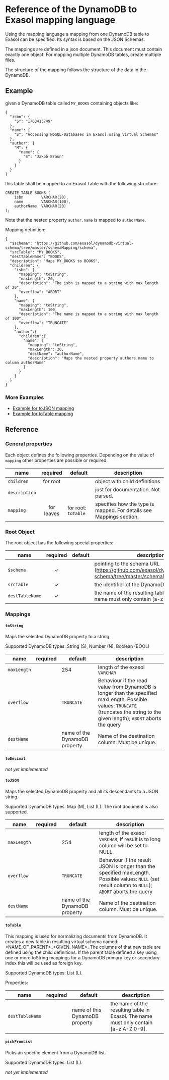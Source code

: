 # Reference of the DynamoDB to Exasol mapping language
Using the mapping language a mapping from one DynamoDB table to Exasol can be specified. 
Its syntax is based on the JSON Schemas.

The mappings are defined in a json document. This document must contain exactly one object. 
For mapping multiple DynamoDB tables, create multiple files. 

The structure of the mapping follows the structure of the data in the DynamoDB.

## Example
given a DynamoDB table called `MY_BOOKS` containing objects like:

```
{
  "isbn": {
    "S": "1763413749"
  },
  "name": {
    "S": "Accessing NoSQL-Databases in Exasol using Virtual Schemas"
  },
  "author": {
    "M": {
      "name": {
        "S": "Jakob Braun"
      }
    }
  }
}
```

this table shall be mapped to an Exasol Table with the following structure:

```
CREATE TABLE BOOKS (
    isbn        VARCHAR(20),
    name        VARCHAR(100),
    authorName  VARCHAR(20)
);
```
Note that the nested property `author.name` is mapped to `authorName`. 

Mapping definition:

```
{
  "$schema": "https://github.com/exasol/dynamodb-virtual-schema/tree/master/schemaMapping/schema",
  "srcTable": "MY_BOOKS",
  "destTableName": "BOOKS",
  "description": "Maps MY_BOOKS to BOOKS",
  "children": {
    "isbn": {
      "mapping": "toString",
      "maxLength": 20,
      "description": "The isbn is mapped to a string with max length of 20",
      "overflow": "ABORT"
    },
    "name": {
      "mapping": "toString",
      "maxLength": 100,
      "description": "The name is mapped to a string with max length of 100",
      "overflow": "TRUNCATE"
    },
    "author":{
      "children":{
        "name": {
          "mapping": "toString",
          "maxLength": 20,
          "destName": "authorName",
          "description": "Maps the nested property authors.name to column authorName"
        }
      }
    }
  }
}
```

### More Examples
* [Example for toJSON mapping](exampleWithToJson.md)
* [Example for toTable mapping](exampleWithToTable.md)

## Reference

### General properties
Each object defines the following properties. Depending on the value of `mapping` other properties are possible or required.

| name | required | default | description |
|---|:---:|---|---|
| `children` | for root | | object with child definitions
| `description` | | | just for documentation. Not parsed.
| `mapping` | for leaves | for root: `toTable`| specifies how the type is mapped. For details see Mappings section.

### Root Object
The root object has the following special properties:

| name | required | default | description |
|---|:---:|---|---|
|`$schema` | ✓ | | pointing to the schema URL (https://github.com/exasol/dynamodb-virtual-schema/tree/master/schemaMapping/schema).
| `srcTable` | ✓ | | the identifier of the DynamoDB table
| `destTableName` | ✓ | | the name of the resulting table in Exasol. The name must only contain [a-z A-Z 0-9].

### Mappings
 
 #### `toString`
 Maps the selected DynamoDB property to a string.
 
 Supported DynamoDB types:  String (S), Number (N), Boolean (BOOL)
 
 | name | required | default | description |
 |---|:---:|---|---|
 | `maxLength` | | 254 | length of the exasol `VARCHAR`
 | `overflow`  | | `TRUNCATE` | Behaviour if the read value from DynamoDB is longer than the specified maxLength. Possible values: `TRUNCATE` (truncates the string to the given length); `ABORT` aborts the query
 | `destName` | | name of the DynamoDB property | Name of the destination column. Must be unique.  
 
 #### `toDecimal`
 *not yet implemented*
 
 #### `toJSON`
 Maps the selected DynamoDB property and all its descendants to a JSON string.
 
 Supported DynamoDB types:  Map (M), List (L). The root document is also supported.
 
 | name | required | default | description |
 |---|:---:|---|---|
 | `maxLength` | | 254 | length of the exasol `VARCHAR`; If result is to long column will be set to NULL.
 | `overflow`  | | `TRUNCATE` | Behaviour if the result JSON is longer than the specified maxLength. Possible values: `NULL` (set result column to `NULL`); `ABORT` aborts the query
 | `destName` | | name of the DynamoDB property | Name of the destination column. Must be unique.
 
 #### `toTable` 
 This mapping is used for normalizing documents from DynamoDB. 
 It creates a new table in resulting virtual schema named: <NAME_OF_PARENT>_<GIVEN_NAME>. 
 The columns of that new table are defined using the child definitions. 
 If the parent table defined a key using one or more toString mappings for a 
 DynamoDB primary key or secondary index this will be used as foreign key.  
  
 Supported DynamoDB types:  List (L).
  
 Properties:
  
 | name | required | default | description |
 |---|:---:|---|---| 
 | `destTableName` |  | name of this DynamoDB property| the name of the resulting table in Exasol. The name must only contain [a-z A-Z 0-9].

#### `pickFromList`
Picks an specific element from a DynamoDB list.

Supported DynamoDB types:  List (L).

*not yet implemented*
  
